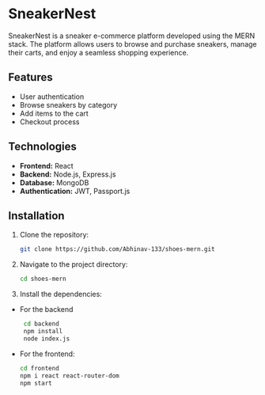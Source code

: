 # SneakerNest

SneakerNest is a sneaker e-commerce platform developed using the MERN stack. The platform allows users to browse and purchase sneakers, manage their carts, and enjoy a seamless shopping experience.

## Features

- User authentication
- Browse sneakers by category
- Add items to the cart
- Checkout process

## Technologies

- **Frontend:** React
- **Backend:** Node.js, Express.js
- **Database:** MongoDB
- **Authentication:** JWT, Passport.js

## Installation

1. Clone the repository:

   ```bash
   git clone https://github.com/Abhinav-133/shoes-mern.git

2. Navigate to the project directory:
   ```bash
   cd shoes-mern
3. Install the dependencies:
- For the backend
   ```bash
    cd backend
    npm install
    node index.js
- For the frontend:
    ```bash
    cd frontend
    npm i react react-router-dom
    npm start
